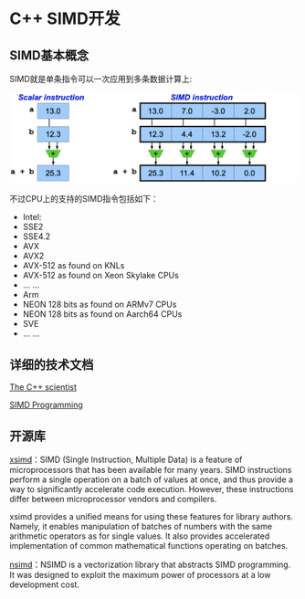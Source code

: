 # C++ SIMD开发

## SIMD基本概念

SIMD就是单条指令可以一次应用到多条数据计算上:

![](./imgs/simd_ex.png)

不过CPU上的支持的SIMD指令包括如下：

* Intel:
 * SSE2
 * SSE4.2
 * AVX
 * AVX2
 * AVX-512 as found on KNLs
 * AVX-512 as found on Xeon Skylake CPUs
 * ... ...
* Arm
 * NEON 128 bits as found on ARMv7 CPUs
 * NEON 128 bits as found on Aarch64 CPUs
 * SVE
 * ... ...

## 详细的技术文档

[The C++ scientist](http://johanmabille.github.io/blog/archives/)

[SIMD Programming](https://s/teaching/HPC/SIMD.pdf)

## 开源库

[xsimd](https://github.com/xtensor-stack/xsimd)：SIMD (Single Instruction, Multiple Data) is a feature of microprocessors that has been available for many years. SIMD instructions perform a single operation on a batch of values at once, and thus provide a way to significantly accelerate code execution. However, these instructions differ between microprocessor vendors and compilers.

xsimd provides a unified means for using these features for library authors. Namely, it enables manipulation of batches of numbers with the same arithmetic operators as for single values. It also provides accelerated implementation of common mathematical functions operating on batches.

[nsimd](https://github.com/agenium-scale/nsimd)：NSIMD is a vectorization library that abstracts SIMD programming. It was designed to exploit the maximum power of processors at a low development cost.